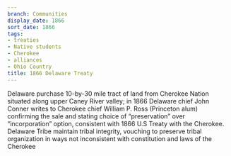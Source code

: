 ```yaml
---
branch: Communities
display_date: 1866
sort_date: 1866
tags:
- treaties
- Native students
- Cherokee
- alliances
- Ohio Country
title: 1866 Delaware Treaty
---
```


Delaware purchase 10-by-30 mile tract of land from Cherokee Nation situated along upper Caney River valley; in 1866 Delaware chief John Conner writes to Cherokee chief William P. Ross (Princeton alum) confirming the sale and stating choice of “preservation” over “incorporation” option, consistent with 1866 U.S Treaty with the Cherokee. Delaware Tribe maintain tribal integrity, vouching to preserve tribal organization in ways not inconsistent with constitution and laws of the Cherokee